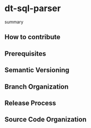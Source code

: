# dt-sql-parser

summary

## How to contribute

## Prerequisites

## Semantic Versioning

## Branch Organization

## Release Process

## Source Code Organization
